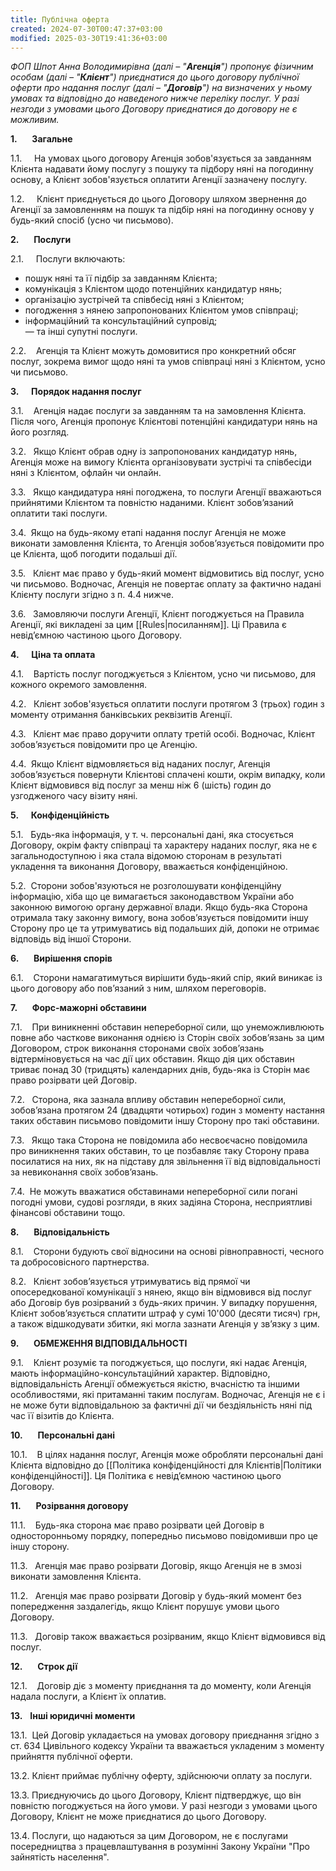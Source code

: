 ```yaml
---
title: Публічна оферта
created: 2024-07-30T00:47:37+03:00
modified: 2025-03-30T19:41:36+03:00
---
```

_ФОП Шпот Анна Володимирівна (далі – "**Агенція**") пропонує фізичним особам (далі – "**Клієнт**") приєднатися до цього договору публічної оферти про надання послуг (далі – "**Договір**") на визначених у ньому умовах та відповідно до наведеного нижче переліку послуг. У разі незгоди з умовами цього Договору приєднатися до договору не є можливим._

**1.**      **Загальне**

1.1.     На умовах цього договору Агенція зобов'язується за завданням Клієнта надавати йому послугу з пошуку та підбору няні на погодинну основу, а Клієнт зобов'язується оплатити Агенції зазначену послугу.

1.2.     Клієнт приєднується до цього Договору шляхом звернення до Агенції за замовленням на пошук та підбір няні на погодинну основу у будь-який спосіб (усно чи письмово).

**2.**      **Послуги**

2.1.     Послуги включають:
- пошук няні та її підбір за завданням Клієнта;
- комунікація з Клієнтом щодо потенційних кандидатур нянь;
- організацію зустрічей та співбесід няні з Клієнтом;
- погодження з нянею запропонованих Клієнтом умов співпраці;
- інформаційний та консультаційний супровід;
<br>— та інші супутні послуги.

2.2.    Агенція та Клієнт можуть домовитися про конкретний обсяг послуг, зокрема вимог щодо няні та умов співпраці няні з Клієнтом, усно чи письмово.

**3.**     **Порядок надання послуг**

3.1.    Агенція надає послуги за завданням та на замовлення Клієнта. Після чого, Агенція пропонує Клієнтові потенційні кандидатури нянь на його розгляд.

3.2.   Якщо Клієнт обрав одну із запропонованих кандидатур нянь, Агенція може на вимогу Клієнта організовувати зустрічі та співбесіди няні з Клієнтом, офлайн чи онлайн.

3.3.   Якщо кандидатура няні погоджена, то послуги Агенції вважаються прийнятими Клієнтом та повністю наданими. Клієнт зобовʼязаний оплатити такі послуги.

3.4.  Якщо на будь-якому етапі надання послуг Агенція не може виконати замовлення Клієнта, то Агенція зобов’язується повідомити про це Клієнта, щоб погодити подальші дії. 

3.5.   Клієнт має право у будь-який момент відмовитись від послуг, усно чи письмово. Водночас, Агенція не повертає оплату за фактично надані Клієнту послуги згідно з п. 4.4 нижче.

3.6.   Замовляючи послуги Агенції, Клієнт погоджується на Правила Агенції, які викладені за цим [[Rules|посиланням]]. Ці Правила є невідʼємною частиною цього Договору. 

**4.**     **Ціна та оплата**

4.1.    Вартість послуг погоджується з Клієнтом, усно чи письмово, для кожного окремого замовлення.

4.2.   Клієнт зобов'язується оплатити послуги протягом 3 (трьох) годин з моменту отримання банківських реквізитів Агенції.

4.3.   Клієнт має право доручити оплату третій особі. Водночас, Клієнт зобовʼязується повідомити про це Агенцію.

4.4.  Якщо Клієнт відмовляється від наданих послуг, Агенція зобовʼязується повернути Клієнтові сплачені кошти, окрім випадку, коли Клієнт відмовився від послуг за менш ніж 6 (шість) годин до узгодженого часу візиту няні.

**5.**     **Конфіденційність**

5.1.   Будь-яка інформація, у т. ч. персональні дані, яка стосується Договору, окрім факту співпраці та характеру наданих послуг, яка не є загальнодоступною і яка стала відомою сторонам в результаті укладення та виконання Договору, вважається конфіденційною.

5.2.  Сторони зобов'язуються не розголошувати конфіденційну інформацію, хіба що це вимагається законодавством України або законною вимогою органу державної влади. Якщо будь-яка Сторона отримала таку законну вимогу, вона зобовʼязується повідомити іншу Сторону про це та утримуватись від подальших дій, допоки не отримає відповідь від іншої Сторони.

**6.**      **Вирішення спорів**

6.1.    Сторони намагатимуться вирішити будь-який спір, який виникає із цього договору або пов’язаний з ним, шляхом переговорів.

**7.**      **Форс-мажорні обставини**

7.1.    При виникненні обставин непереборної сили, що унеможливлюють повне або часткове виконання однією із Сторін своїх зобов’язань за цим Договором, строк виконання сторонами своїх зобов’язань відтерміновується на час дії цих обставин. Якщо дія цих обставин триває понад 30 (тридцять) календарних днів, будь-яка із Сторін має право розірвати цей Договір.

7.2.   Сторона, яка зазнала впливу обставин непереборної сили, зобов’язана протягом 24 (двадцяти чотирьох) годин з моменту настання таких обставин письмово повідомити іншу Сторону про такі обставини.

7.3.   Якщо така Сторона не повідомила або несвоєчасно повідомила про виникнення таких обставин, то це позбавляє таку Сторону права посилатися на них, як на підставу для звільнення її від відповідальності за невиконання своїх зобов’язань.

7.4.  Не можуть вважатися обставинами непереборної сили погані погодні умови, судові розгляди, в яких задіяна Сторона, несприятливі фінансові обставини тощо.

**8.**      **Відповідальність**

8.1.    Сторони будують свої відносини на основі рівноправності, чесного та добросовісного партнерства.

8.2.   Клієнт зобовʼязується утримуватись від прямої чи опосередкованої комунікації з нянею, якщо він відмовився від послуг або Договір був розірваний з будь-яких причин. У випадку порушення, Клієнт зобовʼязується сплатити штраф у сумі 10'000 (десяти тисяч) грн, а також відшкодувати збитки, які могла зазнати Агенція у звʼязку з цим.

**9.**      **ОБМЕЖЕННЯ ВІДПОВІДАЛЬНОСТІ**

9.1.    Клієнт розуміє та погоджується, що послуги, які надає Агенція, мають інформаційно-консультаційний характер. Відповідно, відповідальність Агенції обмежується якістю, вчасністю та іншими особливостями, які притаманні таким послугам. Водночас, Агенція не є і не може бути відповідальною за фактичні дії чи бездіяльність няні під час її візитів до Клієнта. 

**10.**      **Персональні дані**

10.1.    В цілях надання послуг, Агенція може обробляти персональні дані Клієнта відповідно до [[Політика конфіденційності для Клієнтів|Політики конфіденційності]]. Ця Політика є невідʼємною частиною цього Договору.

**11.**      **Розірвання договору**

11.1.    Будь-яка сторона має право розірвати цей Договір в односторонньому порядку, попередньо письмово повідомивши про це іншу сторону.

11.3.   Агенція має право розірвати Договір, якщо Агенція не в змозі виконати замовлення Клієнта.

11.2.   Агенція має право розірвати Договір у будь-який момент без попередження заздалегідь, якщо Клієнт порушує умови цього Договору.

11.3.   Договір також вважається розірваним, якщо Клієнт відмовився від послуг.

**12.**      **Строк дії**

12.1.    Договір діє з моменту приєднання та до моменту, коли Агенція надала послуги, а Клієнт їх оплатив.

**13.**   **Інші юридичні моменти**

13.1.  Цей Договір укладається на умовах договору приєднання згідно з ст. 634 Цивільного кодексу України та вважається укладеним з моменту прийняття публічної оферти.

13.2. Клієнт приймає публічну оферту, здійснюючи оплату за послуги.

13.3. Приєднуючись до цього Договору, Клієнт підтверджує, що він повністю погоджується на його умови. У разі незгоди з умовами цього Договору, Клієнт не може приєднатися до цього Договору.

13.4. Послуги, що надаються за цим Договором, не є послугами посередництва з працевлаштування в розумінні Закону України "Про зайнятість населення".